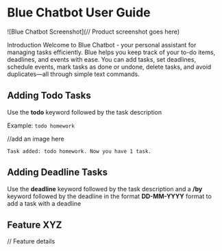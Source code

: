 # Blue Chatbot User Guide



![Blue Chatbot Screenshot](// Product screenshot goes here)

Introduction
Welcome to Blue Chatbot - your personal assistant for managing tasks efficiently. 
Blue helps you keep track of your to-do items, deadlines, and events with 
ease. You can add tasks, set deadlines, schedule events, mark tasks as done or undone, 
delete tasks, and avoid duplicates—all through simple text commands.

## Adding Todo Tasks

Use the **todo** keyword followed by the task description 


Example: `todo homework`

//add an image here

```
Task added: todo homework. Now you have 1 task.
```

## Adding Deadline Tasks

Use the **deadline** keyword followed by the task description and a 
**/by** keyword followed by the deadline in the format **DD-MM-YYYY** format to
add a task with a deadline


## Feature XYZ

// Feature details